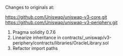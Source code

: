 Changes to originals at:

https://github.com/Uniswap/uniswap-v3-core.git
https://github.com/Uniswap/uniswap-v3-periphery.git

1. Pragma solidity 0.7.6
2. Linearize inheritance in contracts/_uniswap/v3-periphery/contracts/libraries/OracleLibrary.sol
3. Refactor import paths
